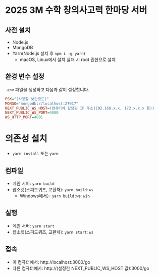 # 2025 3M 수학 창의사고력 한마당 서버

## 사전 설치
* Node.js
* MongoDB
* Yarn(Node.js 설치 후 `npm i -g yarn`)
  * macOS, Linux에서 설치 실패 시 root 권한으로 설치

## 환경 변수 설정
`.env` 파일을 생성하고 다음과 같이 설정합니다.
```ini
PSK="(사용할 보안코드)"
MONGO="mongodb://localhost:27017"
NEXT_PUBLIC_WS_HOST=(컴퓨터에 할당된 IP 주소(192.168.x.x, 172.x.x.x 등))
NEXT_PUBLIC_WS_PORT=4000
WS_HTTP_PORT=4001
```

# 의존성 설치
* `yarn install` 또는 `yarn`

## 컴파일
* 메인 서버: `yarn build`
* 웹소켓(스피드퀴즈, 교환처): `yarn build:ws`
  * Windows에서는 `yarn build:ws:win`

## 실행
* 메인 서버: `yarn start`
* 웹소켓(스피드퀴즈, 교환처): `yarn start:ws`

## 접속
* 이 컴퓨터에서: http://localhost:3000/go
* 다른 컴퓨터에서: http://(설정한 NEXT_PUBLIC_WS_HOST 값):3000/go
